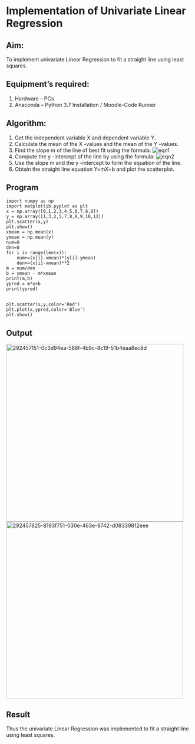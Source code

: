 # Implementation of Univariate Linear Regression
## Aim:
To implement univariate Linear Regression to fit a straight line using least squares.
## Equipment’s required:
1.	Hardware – PCs
2.	Anaconda – Python 3.7 Installation / Moodle-Code Runner
## Algorithm:
1.	Get the independent variable X and dependent variable Y.
2.	Calculate the mean of the X -values and the mean of the Y -values.
3.	Find the slope m of the line of best fit using the formula.
 ![eqn1](./eq1.jpg)
4.	Compute the y -intercept of the line by using the formula:
![eqn2](./eq2.jpg)  
5.	Use the slope m and the y -intercept to form the equation of the line.
6.	Obtain the straight line equation Y=mX+b and plot the scatterplot.
## Program
```
import numpy as np
import matplotlib.pyplot as plt
x = np.array([0,1,2,3,4,5,6,7,8,9])
y = np.array([1,3,2,5,7,8,8,9,10,12])
plt.scatter(x,y)
plt.show()
xmean = np.mean(x)
ymean = np.mean(y)
num=0
den=0
for i in range(len(x)):
    num+=(x[i]-xmean)*(y[i]-ymean)
    den+=(x[i]-xmean)**2
m = num/den
b = ymean - m*xmean
print(m,b)
ypred = m*x+b
print(ypred)


plt.scatter(x,y,color='Red')
plt.plot(x,ypred,color='Blue')
plt.show()
```
## Output
<img width="481" alt="292457151-0c3d94ea-588f-4b9c-8c19-51b4eaa8ec8d" src="https://github.com/Naveen1825/Univariate-Linear-Regression/assets/138969868/cb2301cd-f5cc-40e9-8dc4-f14015c3a7dc"></br>
<img width="480" alt="292457825-8193f751-030e-463e-9742-d08339812eee" src="https://github.com/Naveen1825/Univariate-Linear-Regression/assets/138969868/c8765c4b-96c9-40ec-88ab-78e01fe9a52f">
</br>

## Result
Thus the univariate Linear Regression was implemented to fit a straight line using least squares.
